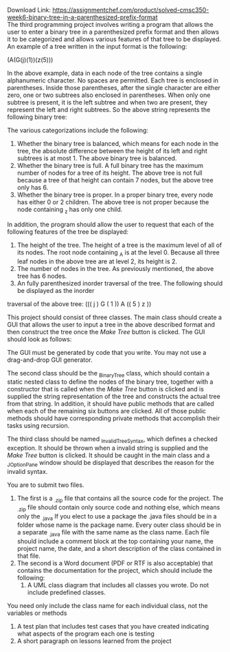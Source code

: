 Download Link: https://assignmentchef.com/product/solved-cmsc350-week6-binary-tree-in-a-parenthesized-prefix-format
<br>
The third programming project involves writing a program that allows the user to enter a binary tree in a parenthesized prefix format and then allows it to be categorized and allows various features of that tree to be displayed. An example of a tree written in the input format is the following:

(A(G(j)(1))(z(5)))

In the above example, data in each node of the tree contains a single alphanumeric character. No spaces are permitted. Each tree is enclosed in parentheses. Inside those parentheses, after the single character are either zero, one or two subtrees also enclosed in parentheses. When only one subtree is present, it is the left subtree and when two are present, they represent the left and right subtrees. So the above string represents the following binary tree:

The various categorizations include the following:

<ol>

 <li>Whether the binary tree is balanced, which means for each node in the tree, the absolute difference between the height of its left and right subtrees is at most 1. The above binary tree is balanced.</li>

 <li>Whether the binary tree is full. A full binary tree has the maximum number of nodes for a tree of its height. The above tree is not full because a tree of that height can contain 7 nodes, but the above tree only has 6.</li>

 <li>Whether the binary tree is proper. In a proper binary tree, every node has either 0 or 2 children. The above tree is not proper because the node containing <sub>z</sub> has only one child.</li>

</ol>

In addition, the program should allow the user to request that each of the following features of the tree be displayed:

<ol>

 <li>The height of the tree. The height of a tree is the maximum level of all of its nodes. The root node containing <sub>A</sub> is at the level 0. Because all three leaf nodes in the above tree are at level 2, its height is 2.</li>

 <li>The number of nodes in the tree. As previously mentioned, the above tree has 6 nodes.</li>

 <li>An fully parenthesized inorder traversal of the tree. The following should be displayed as the inorder</li>

</ol>

traversal of the above tree: ((( j ) G ( 1 )) A (( 5 ) z ))

This project should consist of three classes. The main class should create a GUI that allows the user to input a tree in the above described format and then construct the tree once the <em>Make Tree</em> button is clicked. The GUI should look as follows:




The GUI must be generated by code that you write. You may not use a drag-and-drop GUI generator.

The second class should be the <sub>BinaryTree</sub> class, which should contain a static nested class to define the nodes of the binary tree, together with a constructor that is called when the <em>Make Tree</em> button is clicked and is supplied the string representation of the tree and constructs the actual tree from that string. In addition, it should have public methods that are called when each of the remaining six buttons are clicked. All of those public methods should have corresponding private methods that accomplish their tasks using recursion.

The third class should be named <sub>InvalidTreeSyntax</sub>, which defines a checked exception. It should be thrown when a invalid string is supplied and the <em>Make Tree</em> button is clicked. It should be caught in the main class and a <sub>JOptionPane</sub> window should be displayed that describes the reason for the invalid syntax.

You are to submit two files.

<ol>

 <li>The first is a <sub>.zip</sub> file that contains all the source code for the project. The <sub>.zip</sub> file should contain only source code and nothing else, which means only the <sub>.java</sub> If you elect to use a package the .java files should be in a folder whose name is the package name. Every outer class should be in a separate <sub>.java</sub> file with the same name as the class name. Each file should include a comment block at the top containing your name, the project name, the date, and a short description of the class contained in that file.</li>

 <li>The second is a Word document (PDF or RTF is also acceptable) that contains the documentation for the project, which should include the following:

  <ol>

   <li>A UML class diagram that includes all classes you wrote. Do not include predefined classes.</li>

  </ol></li>

</ol>

You need only include the class name for each individual class, not the variables or methods

<ol>

 <li>A test plan that includes test cases that you have created indicating what aspects of the program each one is testing</li>

 <li>A short paragraph on lessons learned from the project</li>

</ol>